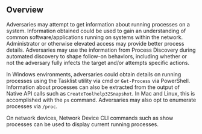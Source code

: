 ## Overview

Adversaries may attempt to get information about running processes on a system. Information obtained could be used to gain an understanding of common software/applications running on systems within the network. Administrator or otherwise elevated access may provide better process details. Adversaries may use the information from Process Discovery during automated discovery to shape follow-on behaviors, including whether or not the adversary fully infects the target and/or attempts specific actions.

In Windows environments, adversaries could obtain details on running processes using the Tasklist utility via cmd or `Get-Process` via PowerShell. Information about processes can also be extracted from the output of Native API calls such as `CreateToolhelp32Snapshot`. In Mac and Linux, this is accomplished with the `ps` command. Adversaries may also opt to enumerate processes via `/proc`.

On network devices, Network Device CLI commands such as show processes can be used to display current running processes.